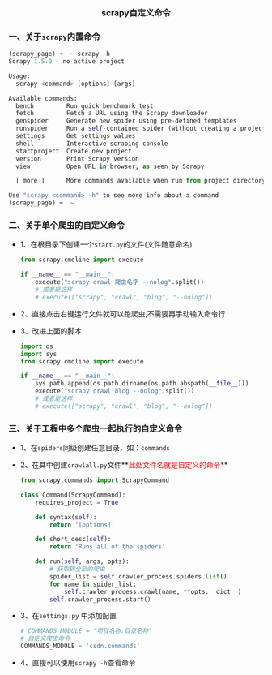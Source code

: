 ### <center>scrapy自定义命令</center>

### 一、关于`scrapy`内置命令

```py
(scrapy_page) ➜  ~ scrapy -h
Scrapy 1.5.0 - no active project

Usage:
  scrapy <command> [options] [args]

Available commands:
  bench         Run quick benchmark test
  fetch         Fetch a URL using the Scrapy downloader
  genspider     Generate new spider using pre-defined templates
  runspider     Run a self-contained spider (without creating a project)
  settings      Get settings values
  shell         Interactive scraping console
  startproject  Create new project
  version       Print Scrapy version
  view          Open URL in browser, as seen by Scrapy

  [ more ]      More commands available when run from project directory

Use "scrapy <command> -h" to see more info about a command
(scrapy_page) ➜  ~ 
```

### 二、关于单个爬虫的自定义命令

* 1、在根目录下创建一个`start.py`的文件(文件随意命名)

  ```py
  from scrapy.cmdline import execute

  if __name__ == "__main__":
      execute("scrapy crawl 爬虫名字 --nolog".split())
      # 或者是这样
      # execute(["scrapy", "crawl", "blog", "--nolog"])
  ```

* 2、直接点击右键运行文件就可以跑爬虫,不需要再手动输入命令行
* 3、改进上面的脚本

  ```py
  import os
  import sys
  from scrapy.cmdline import execute

  if __name__ == "__main__":
      sys.path.append(os.path.dirname(os.path.abspath(__file__)))
      execute("scrapy crawl blog --nolog".split())
      # 或者是这样
      # execute(["scrapy", "crawl", "blog", "--nolog"])
  ```

### 三、关于工程中多个爬虫一起执行的自定义命令

* 1、在`spiders`同级创建任意目录，如：`commands`
* 2、在其中创建`crawlall.py`文件**<font color="#f00">此处文件名就是自定义的命令</font>**

  ```py
  from scrapy.commands import ScrapyCommand

  class Command(ScrapyCommand):
      requires_project = True

      def syntax(self):
          return '[options]'

      def short_desc(self):
          return 'Runs all of the spiders'

      def run(self, args, opts):
          # 获取到全部的爬虫
          spider_list = self.crawler_process.spiders.list()
          for name in spider_list:
              self.crawler_process.crawl(name, **opts.__dict__)
          self.crawler_process.start()
  ```

* 3、在`settings.py` 中添加配置

  ```py
  # COMMANDS_MODULE = '项目名称.目录名称'
  # 自定义爬虫命令
  COMMANDS_MODULE = 'csdn.commands'
  ```

* 4、直接可以使用`scrapy -h`查看命令